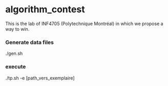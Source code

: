 # algorithm_contest
This is the lab of INF4705 (Polytechnique Montréal) in which we propose a way to win.


### Generate data files
./gen.sh

### execute
./tp.sh -e [path_vers_exemplaire]

